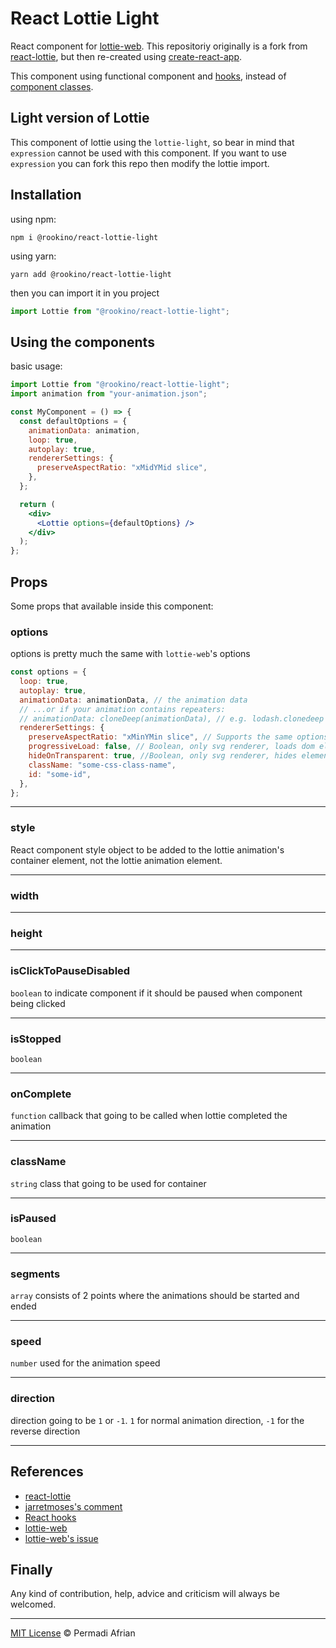 # React Lottie Light

React component for [lottie-web](https://github.com/airbnb/lottie-web). This repositoriy originally is a fork from [react-lottie](https://github.com/chenqingspring/react-lottie), but then re-created using [create-react-app](https://reactjs.org/docs/create-a-new-react-app.html).

This component using functional component and [hooks](https://reactjs.org/docs/hooks-intro.html), instead of [component classes](https://developer.mozilla.org/en-US/docs/Web/JavaScript/Reference/Classes).

## Light version of Lottie

This component of lottie using the `lottie-light`, so bear in mind that `expression` cannot be used with this component. If you want to use `expression` you can fork this repo then modify the lottie import.

## Installation

using npm:

```shell
npm i @rookino/react-lottie-light
```

using yarn:

```shell
yarn add @rookino/react-lottie-light
```

then you can import it in you project

```jsx
import Lottie from "@rookino/react-lottie-light";
```

## Using the components

basic usage:

```jsx
import Lottie from "@rookino/react-lottie-light";
import animation from "your-animation.json";

const MyComponent = () => {
  const defaultOptions = {
    animationData: animation,
    loop: true,
    autoplay: true,
    rendererSettings: {
      preserveAspectRatio: "xMidYMid slice",
    },
  };

  return (
    <div>
      <Lottie options={defaultOptions} />
    </div>
  );
};
```

## Props

Some props that available inside this component:

### options

options is pretty much the same with `lottie-web`'s options

```js
const options = {
  loop: true,
  autoplay: true,
  animationData: animationData, // the animation data
  // ...or if your animation contains repeaters:
  // animationData: cloneDeep(animationData), // e.g. lodash.clonedeep
  rendererSettings: {
    preserveAspectRatio: "xMinYMin slice", // Supports the same options as the svg element's preserveAspectRatio property
    progressiveLoad: false, // Boolean, only svg renderer, loads dom elements when needed. Might speed up initialization for large number of elements.
    hideOnTransparent: true, //Boolean, only svg renderer, hides elements when opacity reaches 0 (defaults to true)
    className: "some-css-class-name",
    id: "some-id",
  },
};
```

---

### style

React component style object to be added to the lottie animation's container element, not the lottie animation element.

---

### width

---

### height

---

### isClickToPauseDisabled

`boolean` to indicate component if it should be paused when component being clicked

---

### isStopped

`boolean`

---

### onComplete

`function` callback that going to be called when lottie completed the animation

---

### className

`string` class that going to be used for container

---

### isPaused

`boolean`

---

### segments

`array` consists of 2 points where the animations should be started and ended

---

### speed

`number` used for the animation speed

---

### direction

direction going to be `1` or `-1`. `1` for normal animation direction, `-1` for the reverse direction

---

## References

- [react-lottie](https://github.com/chenqingspring/react-lottie)
- [jarretmoses's comment](https://github.com/chenqingspring/react-lottie/pull/120#issuecomment-894373857)
- [React hooks](https://reactjs.org/docs/hooks-intro.html)
- [lottie-web](https://github.com/airbnb/lottie-web)
- [lottie-web's issue](https://github.com/airbnb/lottie-web/issues/1184)

## Finally

Any kind of contribution, help, advice and criticism will always be welcomed.

---

[MIT License](./LICENSE) © Permadi Afrian

